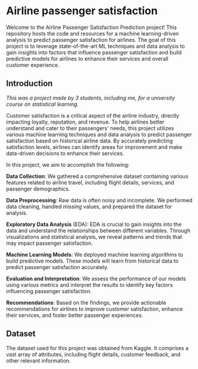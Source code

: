 # Airline passenger satisfaction

Welcome to the Airline Passenger Satisfaction Prediction project! This repository hosts the code and resources for a machine learning-driven analysis to predict passenger satisfaction for airlines. The goal of this project is to leverage state-of-the-art ML techniques and data analysis to gain insights into factors that influence passenger satisfaction and build predictive models for airlines to enhance their services and overall customer experience.

## Introduction
_This was a project made by 3 students, including me, for a university course on statistical learning._

Customer satisfaction is a critical aspect of the airline industry, directly impacting loyalty, reputation, and revenue. To help airlines better understand and cater to their passengers' needs, this project utilizes various machine learning techniques and data analysis to predict passenger satisfaction based on historical airline data. By accurately predicting satisfaction levels, airlines can identify areas for improvement and make data-driven decisions to enhance their services.

In this project, we aim to accomplish the following:

**Data Collection**: We gathered a comprehensive dataset containing various features related to airline travel, including flight details, services, and passenger demographics.

**Data Preprocessing**: Raw data is often noisy and incomplete. We performed data cleaning, handled missing values, and prepared the dataset for analysis.

**Exploratory Data Analysis** (EDA): EDA is crucial to gain insights into the data and understand the relationships between different variables. Through visualizations and statistical analysis, we reveal patterns and trends that may impact passenger satisfaction.

**Machine Learning Models**: We deployed machine learning algorithms to build predictive models. These models will learn from historical data to predict passenger satisfaction accurately.

**Evaluation and Interpretation**: We assess the performance of our models using various metrics and interpret the results to identify key factors influencing passenger satisfaction.

**Recommendations**: Based on the findings, we provide actionable recommendations for airlines to improve customer satisfaction, enhance their services, and foster better passenger experiences.

## Dataset
The dataset used for this project was obtained from Kaggle. It comprises a vast array of attributes, including flight details, customer feedback, and other relevant information.

